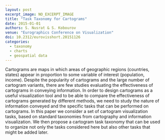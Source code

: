 ```yaml
---
layout: post
excerpt_image: NO_EXCERPT_IMAGE
title: "Task Taxonomy for Cartograms"
date: 2015-01-01
authors: S. Nusrat & S. Kobourov
venue: "Eurographics Conference on Visualization"
doi: 10.2312/eurovisshort.20151126
categories:
  - taxonomy
  - charts
  - geospatial data
---
```

Cartograms are maps in which areas of geographic regions (countries, states) appear in proportion to some variable of interest (population, income). Despite the popularity of cartograms and the large number of cartogram variants, there are few studies evaluating the effectiveness of cartograms in conveying information. In order to design cartograms as a useful visualization tool and to be able to compare the effectiveness of cartograms generated by different methods, we need to study the nature of information conveyed and the specific tasks that can be performed on cartograms. In this paper we consider a set of cartogram visualization tasks, based on standard taxonomies from cartography and information visualization. We then propose a cartogram task taxonomy that can be used to organize not only the tasks considered here but also other tasks that might be added later.
